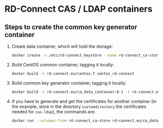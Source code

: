 RD-Connect CAS / LDAP containers
================================

Steps to create the common key generator container
--------------------------------------------

1. Create data container, which will hold the storage:

	```bash
	docker create -v /etc/rd-connect_keystore --name rd-connect_ca-store centos:7 /bin/true
	```

2. Build CentOS common container, tagging it locally:

	```bash
	docker build -t rd-connect.eu/centos:7 centos_rd-connect
	```

3. Build common key generator container, tagging it locally:

	```bash
	docker build -t rd-connect.eu/ca_data_container:0.1 -t rd-connect.eu/ca_data_container:latest rd-connect-common-key-generator
	```

4. If you have to generate and get the certificates for another container (in the example, store in the directory `customdirectory` the certificates needed for `cas-ldap`), the commands are:

	```bash
	docker run --volumes-from rd-connect_ca-store rd-connect.eu/ca_data_container cas-ldap > cas-ldap-certs.tar
	
	```
